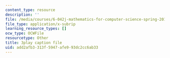 ```yaml
---
content_type: resource
description: ''
file: /media/courses/6-042j-mathematics-for-computer-science-spring-2015/add2afb3313f5947afe993dc2cc6ab33_L5uBeAGJV1k.vtt
file_type: application/x-subrip
learning_resource_types: []
ocw_type: OCWFile
resourcetype: Other
title: 3play caption file
uid: add2afb3-313f-5947-afe9-93dc2cc6ab33
---
```

